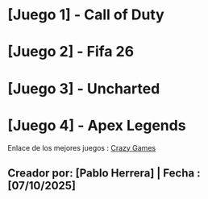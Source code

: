 # [Juego 1] - Call of Duty
# [Juego 2] - Fifa 26
# [Juego 3] - Uncharted
# [Juego 4] - Apex Legends



Enlace de los mejores juegos : [Crazy Games ](https://poki.com/ess)

## Creador por:  [Pablo Herrera] | Fecha : [07/10/2025]